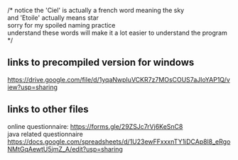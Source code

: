 /* notice the 'Ciel' is actually a french word meaning the sky  
   and 'Etoile' actually means star   
   sorry for my spoiled naming practice  
   understand these words will make it a lot easier to understand the program  
*/

## links to precompiled version for windows   
https://drive.google.com/file/d/1yqaNwpIuVCKR7z7MOsCOUS7aJloYAP1Q/view?usp=sharing    

## links to other files   
online questionnaire: https://forms.gle/29ZSJc7rVj6KeSnC8    
java related questionnaire https://docs.google.com/spreadsheets/d/1U23ewFFxxxnTY1iDCAp8l8_eRgoNMtGqAewtU5jmZ_A/edit?usp=sharing   
